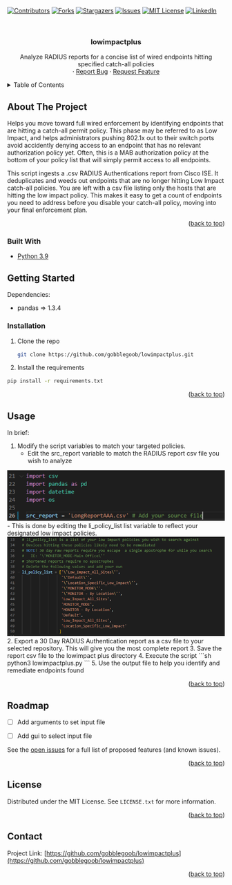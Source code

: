 <div id="top"></div>
<!--
*** Thanks for checking out the Best-README-Template. If you have a suggestion
*** that would make this better, please fork the repo and create a pull request
*** or simply open an issue with the tag "enhancement".
*** Don't forget to give the project a star!
*** Thanks again! Now go create something AMAZING! :D
-->



<!-- PROJECT SHIELDS -->
<!--
*** I'm using markdown "reference style" links for readability.
*** Reference links are enclosed in brackets [ ] instead of parentheses ( ).
*** See the bottom of this document for the declaration of the reference variables
*** for contributors-url, forks-url, etc. This is an optional, concise syntax you may use.
*** https://www.markdownguide.org/basic-syntax/#reference-style-links
-->
[![Contributors][contributors-shield]][contributors-url]
[![Forks][forks-shield]][forks-url]
[![Stargazers][stars-shield]][stars-url]
[![Issues][issues-shield]][issues-url]
[![MIT License][license-shield]][license-url]
[![LinkedIn][linkedin-shield]][linkedin-url]



<!-- PROJECT LOGO -->
<br />
<div align="center">
  <a href="https://github.com/gobblegoob/lowimpactplus">
    <!--<img src="images/logo.png" alt="Logo" width="80" height="80">-->
  </a>

<h3 align="center">lowimpactplus</h3>

  <p align="center">
    Analyze RADIUS reports for a concise list of wired endpoints hitting specified catch-all policies
    <br />
    <!--<a href="https://github.com/gobblegoob/lowimpactplus"><strong>Explore the docs »</strong></a>
    <br />
    <br />
    <a href="https://github.com/gobblegoob/lowimpactplus">View Demo</a>-->
    ·
    <a href="https://github.com/gobblegoob/lowimpactplus/issues">Report Bug</a>
    ·
    <a href="https://github.com/gobblegoob/lowimpactplus/issues">Request Feature</a>
  </p>
</div>



<!-- TABLE OF CONTENTS -->
<details>
  <summary>Table of Contents</summary>
  <ol>
    <li>
      <a href="#about-the-project">About The Project</a>
      <ul>
        <li><a href="#built-with">Built With</a></li>
      </ul>
    </li>
    <li>
      <a href="#getting-started">Getting Started</a>
      <ul>
        <li><a href="#prerequisites">Prerequisites</a></li>
        <li><a href="#installation">Installation</a></li>
      </ul>
    </li>
    <li><a href="#usage">Usage</a></li>
    <li><a href="#roadmap">Roadmap</a></li>
    <li><a href="#contributing">Contributing</a></li>
    <li><a href="#license">License</a></li>
    <li><a href="#contact">Contact</a></li>
    <li><a href="#acknowledgments">Acknowledgments</a></li>
  </ol>
</details>



<!-- ABOUT THE PROJECT -->
## About The Project
Helps you move toward full wired enforcement by identifying endpoints that are hitting a catch-all permit policy.  This phase may be referred to as Low Impact, and helps administrators pushing 802.1x out to their switch ports avoid accidently denying access to an endpoint that has no relevant authorization policy yet.  Often, this is a MAB authorization policy at the bottom of your policy list that will simply permit access to all endpoints.
    
This script ingests a .csv RADIUS Authentications report from Cisco ISE.  It deduplicates and weeds out endpoints that are no longer hitting Low Impact catch-all policies.  You are left with a csv file listing only the hosts that are hitting the low impact policy.  This makes it easy to get a count of endpoints you need to address before you disable your catch-all policy, moving into your final enforcement plan.
<!--[![Product Name Screen Shot][product-screenshot]](https://example.com)-->

<!--Here's a blank template to get started: To avoid retyping too much info. Do a search and replace with your text editor for the following: `gobblegoob`, `lowimpactplus`, `twitter_handle`, `linkedin_username`, `email_client`, `email`, `lowimpactplus`, `project_description`-->


<p align="right">(<a href="#top">back to top</a>)</p>



### Built With
* [Python 3.9](https://www.python.org/)
<!--
* [Next.js](https://nextjs.org/)
* [React.js](https://reactjs.org/)
* [Vue.js](https://vuejs.org/)
* [Angular](https://angular.io/)
* [Svelte](https://svelte.dev/)
* [Laravel](https://laravel.com)
* [Bootstrap](https://getbootstrap.com)
* [JQuery](https://jquery.com)

<p align="right">(<a href="#top">back to top</a>)</p>
-->


<!-- GETTING STARTED -->
## Getting Started

Dependencies:
 - pandas => 1.3.4

<!--
### Prerequisites

This is an example of how to list things you need to use the software and how to install them.
* npm
  ```sh
  npm install npm@latest -g
  ```
-->
### Installation

1. Clone the repo
   ```sh
   git clone https://github.com/gobblegoob/lowimpactplus.git
   ```
2. Install the requirements
  ```sh
  pip install -r requirements.txt
  ```
  
<p align="right">(<a href="#top">back to top</a>)</p>



<!-- USAGE EXAMPLES -->

## Usage

In brief: 
1. Modify the script variables to match your targeted policies.
    - Edit the src_report variable to match the RADIUS report csv file you wish to analyze
<img src="/images/srcreport.PNG" alt="src_report">
    - This is done by editing the li_policy_list list variable to reflect your designated low impact policies.
<img src="/images/lipolicylist.PNG" alt="li_policy_list">
2. Export a 30 Day RADIUS Authentication report as a csv file to your selected repository. This will give you the most complete report
3. Save the report csv file to the lowimpact plus directory 
4. Execute the script
  ```sh
  python3 lowimpactplus.py
  ```
5. Use the output file to help you identify and remediate endpoints found

<p align="right">(<a href="#top">back to top</a>)</p>


<!-- ROADMAP -->
## Roadmap

- [ ] Add arguments to set input file
- [ ] Add gui to select input file


See the [open issues](https://github.com/gobblegoob/lowimpactplus/issues) for a full list of proposed features (and known issues).

<p align="right">(<a href="#top">back to top</a>)</p>



<!-- CONTRIBUTING -->
  <!--
## Contributing

Contributions are what make the open source community such an amazing place to learn, inspire, and create. Any contributions you make are **greatly appreciated**.

If you have a suggestion that would make this better, please fork the repo and create a pull request. You can also simply open an issue with the tag "enhancement".
Don't forget to give the project a star! Thanks again!

1. Fork the Project
2. Create your Feature Branch (`git checkout -b feature/AmazingFeature`)
3. Commit your Changes (`git commit -m 'Add some AmazingFeature'`)
4. Push to the Branch (`git push origin feature/AmazingFeature`)
5. Open a Pull Request

<p align="right">(<a href="#top">back to top</a>)</p>


-->
<!-- LICENSE -->
## License

Distributed under the MIT License. See `LICENSE.txt` for more information.

<p align="right">(<a href="#top">back to top</a>)</p>



<!-- CONTACT -->
## Contact


Project Link: [https://github.com/gobblegoob/lowimpactplus](https://github.com/gobblegoob/lowimpactplus)

<p align="right">(<a href="#top">back to top</a>)</p>



<!-- ACKNOWLEDGMENTS -->
<!--
## Acknowledgments

* []()
* []()
* []()

<p align="right">(<a href="#top">back to top</a>)</p>
-->


<!-- MARKDOWN LINKS & IMAGES -->
<!-- https://www.markdownguide.org/basic-syntax/#reference-style-links -->
[contributors-shield]: https://img.shields.io/github/contributors/gobblegoob/lowimpactplus.svg?style=for-the-badge
[contributors-url]: https://github.com/gobblegoob/lowimpactplus/graphs/contributors
[forks-shield]: https://img.shields.io/github/forks/gobblegoob/lowimpactplus.svg?style=for-the-badge
[forks-url]: https://github.com/gobblegoob/lowimpactplus/network/members
[stars-shield]: https://img.shields.io/github/stars/gobblegoob/lowimpactplus.svg?style=for-the-badge
[stars-url]: https://github.com/gobblegoob/lowimpactplus/stargazers
[issues-shield]: https://img.shields.io/github/issues/gobblegoob/lowimpactplus.svg?style=for-the-badge
[issues-url]: https://github.com/gobblegoob/lowimpactplus/issues
[license-shield]: https://img.shields.io/github/license/gobblegoob/lowimpactplus.svg?style=for-the-badge
[license-url]: https://github.com/gobblegoob/lowimpactplus/blob/master/LICENSE.txt
[linkedin-shield]: https://img.shields.io/badge/-LinkedIn-black.svg?style=for-the-badge&logo=linkedin&colorB=555
[linkedin-url]: https://linkedin.com/in/linkedin_username
[product-screenshot]: images/screenshot.png
